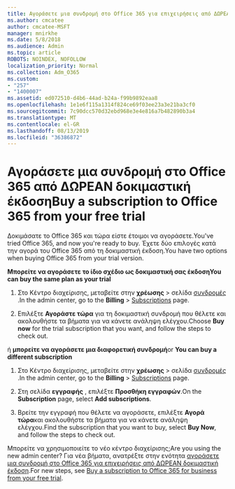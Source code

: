 ```yaml
---
title: Αγοράσετε μια συνδρομή στο Office 365 για επιχειρήσεις από ΔΩΡΕΑΝ δοκιμαστική έκδοση
ms.author: cmcatee
author: cmcatee-MSFT
manager: mnirkhe
ms.date: 5/8/2018
ms.audience: Admin
ms.topic: article
ROBOTS: NOINDEX, NOFOLLOW
localization_priority: Normal
ms.collection: Adm_O365
ms.custom:
- "257"
- "1400007"
ms.assetid: ed072510-d4b6-44ad-b24a-f99b9892eaa8
ms.openlocfilehash: 1e1e6f115a1314f824ce69f03ee23a3e21ba3cf0
ms.sourcegitcommit: 7c90dcc570d32ebd968e3e4e816a7b482890b3a4
ms.translationtype: MT
ms.contentlocale: el-GR
ms.lasthandoff: 08/13/2019
ms.locfileid: "36386872"
---
```

# <a name="buy-a-subscription-to-office-365-from-your-free-trial"></a><span data-ttu-id="09e3b-102">Αγοράσετε μια συνδρομή στο Office 365 από ΔΩΡΕΑΝ δοκιμαστική έκδοση</span><span class="sxs-lookup"><span data-stu-id="09e3b-102">Buy a subscription to Office 365 from your free trial</span></span>

<span data-ttu-id="09e3b-103">Δοκιμάσατε το Office 365 και τώρα είστε έτοιμοι να αγοράσετε.</span><span class="sxs-lookup"><span data-stu-id="09e3b-103">You've tried Office 365, and now you're ready to buy.</span></span> <span data-ttu-id="09e3b-104">Έχετε δύο επιλογές κατά την αγορά του Office 365 από τη δοκιμαστική έκδοση.</span><span class="sxs-lookup"><span data-stu-id="09e3b-104">You have two options when buying Office 365 from your trial version.</span></span>
  
 <span data-ttu-id="09e3b-105">**Μπορείτε να αγοράσετε το ίδιο σχέδιο ως δοκιμαστική σας έκδοση**</span><span class="sxs-lookup"><span data-stu-id="09e3b-105">**You can buy the same plan as your trial**</span></span>
  
1. <span data-ttu-id="09e3b-106">Στο Κέντρο διαχείρισης, μεταβείτε στην **χρέωσης** \> σελίδα [συνδρομές](https://go.microsoft.com/fwlink/p/?linkid=842054) .</span><span class="sxs-lookup"><span data-stu-id="09e3b-106">In the admin center, go to the **Billing** \> [Subscriptions](https://go.microsoft.com/fwlink/p/?linkid=842054) page.</span></span>

2. <span data-ttu-id="09e3b-107">Επιλέξτε **Αγοράστε τώρα** για τη δοκιμαστική συνδρομή που θέλετε και ακολουθήστε τα βήματα για να κάνετε ανάληψη ελέγχου.</span><span class="sxs-lookup"><span data-stu-id="09e3b-107">Choose **Buy now** for the trial subscription that you want, and follow the steps to check out.</span></span>

<span data-ttu-id="09e3b-108">ή **μπορείτε να αγοράσετε μια διαφορετική συνδρομή**</span><span class="sxs-lookup"><span data-stu-id="09e3b-108">or **You can buy a different subscription**</span></span>
  
1. <span data-ttu-id="09e3b-109">Στο Κέντρο διαχείρισης, μεταβείτε στην **χρέωσης** \> σελίδα [συνδρομές](https://go.microsoft.com/fwlink/p/?linkid=842054) .</span><span class="sxs-lookup"><span data-stu-id="09e3b-109">In the admin center, go to the **Billing** \> [Subscriptions](https://go.microsoft.com/fwlink/p/?linkid=842054) page.</span></span>

2. <span data-ttu-id="09e3b-110">Στη σελίδα **εγγραφής** , επιλέξτε **Προσθήκη εγγραφών**.</span><span class="sxs-lookup"><span data-stu-id="09e3b-110">On the **Subscription** page, select **Add subscriptions**.</span></span>

3. <span data-ttu-id="09e3b-111">Βρείτε την εγγραφή που θέλετε να αγοράσετε, επιλέξτε **Αγορά τώρα**και ακολουθήστε τα βήματα για να κάνετε ανάληψη ελέγχου.</span><span class="sxs-lookup"><span data-stu-id="09e3b-111">Find the subscription that you want to buy, select **Buy Now**, and follow the steps to check out.</span></span>

<span data-ttu-id="09e3b-112">Μπορείτε να χρησιμοποιείτε το νέο κέντρο διαχείρισης;</span><span class="sxs-lookup"><span data-stu-id="09e3b-112">Are you using the new admin center?</span></span> <span data-ttu-id="09e3b-113">Για νέα βήματα, ανατρέξτε στην ενότητα [αγοράσετε μια συνδρομή στο Office 365 για επιχειρήσεις από ΔΩΡΕΑΝ δοκιμαστική έκδοση](https://docs.microsoft.com/en-us/office365/admin/subscriptions-and-billing/buy-a-subscription-from-your-free-trial).</span><span class="sxs-lookup"><span data-stu-id="09e3b-113">For new steps, see [Buy a subscription to Office 365 for business from your free trial](https://docs.microsoft.com/en-us/office365/admin/subscriptions-and-billing/buy-a-subscription-from-your-free-trial).</span></span>